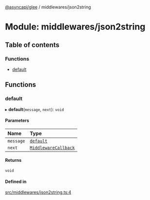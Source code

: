 [@asyncapi/glee](../README.md) / middlewares/json2string

# Module: middlewares/json2string

## Table of contents

### Functions

- [default](middlewares_json2string.md#default)

## Functions

### default

▸ **default**(`message`, `next`): `void`

#### Parameters

| Name | Type |
| :------ | :------ |
| `message` | [`default`](../classes/lib_message.default.md) |
| `next` | [`MiddlewareCallback`](middlewares.md#middlewarecallback) |

#### Returns

`void`

#### Defined in

[src/middlewares/json2string.ts:4](https://github.com/asyncapi/glee/blob/bb6db69/src/middlewares/json2string.ts#L4)
